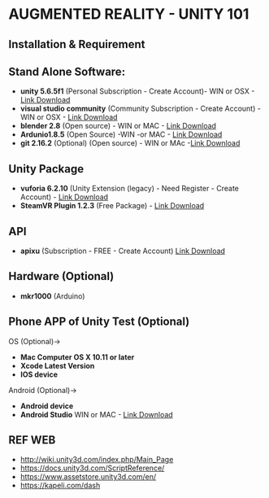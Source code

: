 
# AUGMENTED REALITY - UNITY 101

## Installation & Requirement

## Stand Alone Software:
- **unity 5.6.5f1** (Personal Subscription - Create Account)- WIN or OSX - [Link Download](https://unity3d.com/get-unity/download/archive)
- **visual studio community** (Community Subscription - Create Account) - WIN or OSX - [Link Download](https://www.visualstudio.com/downloads/)
- **blender 2.8** (Open source) - WIN or MAC - [Link Download](https://www.blender.org/download/)
- **Ardunio1.8.5** (Open Source) -WIN -or MAC - [Link Download](https://www.arduino.cc/en/Main/Software)
- **git 2.16.2** (Optional) (Open source) - WIN or MAc -[Link Download](https://git-scm.com)

## Unity Package
- **vuforia 6.2.10** (Unity Extension (legacy) - Need Register - Create Account) - [Link Download](https://developer.vuforia.com/download)
- **SteamVR Plugin 1.2.3** (Free Package) - [Link Download](https://assetstore.unity.com)

## API
- **apixu** (Subscription - FREE - Create Account) [Link Download](https://www.apixu.com)

## Hardware (Optional)
- **mkr1000** (Arduino)

## Phone APP of Unity Test (Optional)

OS (Optional)->
- **Mac Computer  OS X 10.11 or later**
- **Xcode Latest Version**
- **IOS device**

Android (Optional)->
- **Android device**
- **Android Studio** WIN or MAC - [Link Download](https://developer.android.com/studio/index.html)

## REF WEB
- http://wiki.unity3d.com/index.php/Main_Page
- https://docs.unity3d.com/ScriptReference/
- https://www.assetstore.unity3d.com/en/
- https://kapeli.com/dash

